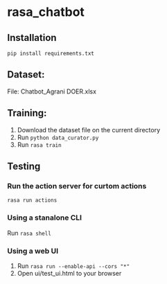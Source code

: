 # rasa_chatbot

## Installation
`pip install requirements.txt`

## Dataset:
 File: Chatbot_Agrani DOER.xlsx

## Training:
1. Download the dataset file on the current directory
2. Run `python data_curator.py`
3. Run `rasa train`
## Testing
### Run the action server for curtom actions
`rasa run actions`
### Using a stanalone CLI
Run `rasa shell`
### Using a web UI
1. Run `rasa run --enable-api --cors "*"`
2. Open ui/test_ui.html to your browser
